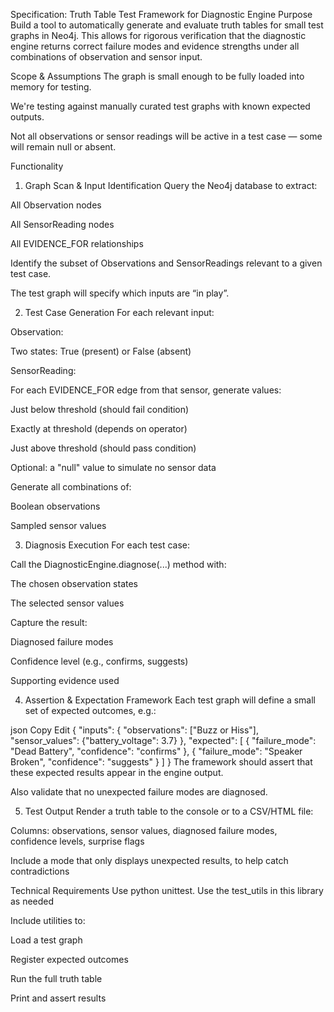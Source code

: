 Specification: Truth Table Test Framework for Diagnostic Engine
Purpose
Build a tool to automatically generate and evaluate truth tables for small test graphs in Neo4j. This allows for rigorous verification that the diagnostic engine returns correct failure modes and evidence strengths under all combinations of observation and sensor input.

Scope & Assumptions
The graph is small enough to be fully loaded into memory for testing.

We're testing against manually curated test graphs with known expected outputs.

Not all observations or sensor readings will be active in a test case — some will remain null or absent.

Functionality
1. Graph Scan & Input Identification
Query the Neo4j database to extract:

All Observation nodes

All SensorReading nodes

All EVIDENCE_FOR relationships

Identify the subset of Observations and SensorReadings relevant to a given test case.

The test graph will specify which inputs are “in play”.

2. Test Case Generation
For each relevant input:

Observation:

Two states: True (present) or False (absent)

SensorReading:

For each EVIDENCE_FOR edge from that sensor, generate values:

Just below threshold (should fail condition)

Exactly at threshold (depends on operator)

Just above threshold (should pass condition)

Optional: a "null" value to simulate no sensor data

Generate all combinations of:

Boolean observations

Sampled sensor values

3. Diagnosis Execution
For each test case:

Call the DiagnosticEngine.diagnose(...) method with:

The chosen observation states

The selected sensor values

Capture the result:

Diagnosed failure modes

Confidence level (e.g., confirms, suggests)

Supporting evidence used

4. Assertion & Expectation Framework
Each test graph will define a small set of expected outcomes, e.g.:

json
Copy
Edit
{
  "inputs": {
    "observations": ["Buzz or Hiss"],
    "sensor_values": {"battery_voltage": 3.7}
  },
  "expected": [
    {
      "failure_mode": "Dead Battery",
      "confidence": "confirms"
    },
    {
      "failure_mode": "Speaker Broken",
      "confidence": "suggests"
    }
  ]
}
The framework should assert that these expected results appear in the engine output.

Also validate that no unexpected failure modes are diagnosed.

5. Test Output
Render a truth table to the console or to a CSV/HTML file:

Columns: observations, sensor values, diagnosed failure modes, confidence levels, surprise flags

Include a mode that only displays unexpected results, to help catch contradictions

Technical Requirements
Use python unittest.  Use the test_utils in this library as needed

Include utilities to:

Load a test graph

Register expected outcomes

Run the full truth table

Print and assert results

